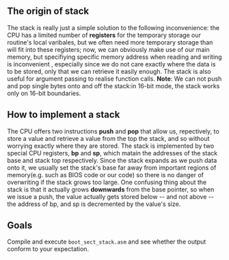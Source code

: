 ## The origin of stack 
The stack is really just a simple solution to the following inconvenience: the CPU has a limited number of **registers** for the temporary storage our routine's local varibales, but we often
need more temporary storage than will fit into these registers; now, we can obviously make use of our main memory, but specifiying specific memory address when reading and writing is inconvenient
, especially since we do not care exactly where the data is to be stored, only that we can retrieve it easily enough. The stack is also useful for argument passing to realise function calls.
**Note**:
We can not push and pop single bytes onto and off the stack:in 16-bit mode, the stack works only on 16-bit boundaries.

## How to implement a stack
The CPU offers two instructions **push** and **pop** that allow us, repectively, to store a value and retrieve a value from the top the stack, and so without worrying exactly where they are stored.
The stack is implemented by two special CPU registers, **bp** and **sp**, which matain the addresses of the stack base and stack top respectively. Since the stack expands as we push data onto it, we 
usually set the stack's base far away from important regions of memory(e.g. such as BIOS code or our code) so there is no danger of overwriting if the stack grows too large. One confusing thing 
about the stack is that it actually grows **downwards** from the base pointer, so when we issue a push, the value actually gets stored below -- and not above -- the address of bp, and sp is decremented
by the value's size.

## Goals
Compile and execute `boot_sect_stack.asm` and see whether the output conform to your expectation.

